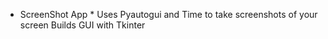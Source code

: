 * ScreenShot App *
 Uses Pyautogui and Time to take screenshots of your screen
 Builds GUI with Tkinter
